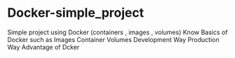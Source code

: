 # Docker-simple_project
Simple project using Docker (containers , images , volumes)
Know Basics of Docker such as 
Images
Container
Volumes
Development Way
Production Way
Advantage of Dcker 
